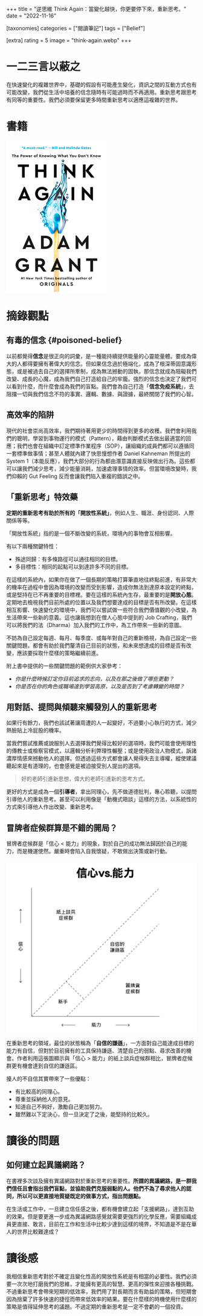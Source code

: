 +++
title = "逆思維 Think Again：當變化越快，你更要停下來，重新思考。"
date = "2022-11-16"

[taxonomies]
categories = ["閱讀筆記"]
tags = ["Belief"]

[extra]
rating = 5
image = "think-again.webp"
+++

# 一二三言以蔽之

在快速變化的複雜世界中，基礎的假設有可能產生變化，資訊之間的互動方式也有可能改變，我們從生活中培養的信念隨時有可能過時而不再適用。重新思考跟思考有同等的重要性。我們必須要保留更多時間重新思考以適應這複雜的世界。

# 書籍

[![](think-again.webp)](https://www.goodreads.com/book/show/55539565-think-again)

# 摘錄觀點

## 有毒的信念 {#poisoned-belief}

以前都覺得**信念**是很正向的詞彙，是一種能持續提供能量的心靈能量體。要成為偉大的人都得要擁有著偉大的信念。但如果信念過於極端化，成為了根深蒂固意識形態，或是被過去自己的選擇所牽制，成為無法撼動的固執，那信念就成為阻礙我們改變、成長的心魔，成為我們自己打造給自己的牢籠。強烈的信念也決定了我們可以看到什麼，而什麼會成為我們的盲點。我們會為自己打造「**信念免疫系統**」，去阻擋一切與我們信念不符的事實、邏輯、數據、與證據，最終關閉了我們的心智。

## 高效率的陷阱

現代的社會崇尚高效率，我們期待著用更少的時間得到更多的收穫。我們會利用我們的聰明，學習到事物運行的模式（Pattern），藉由判斷模式去做出最適當的回應；我們也會在組織中訂定標準作業程序（SOP），讓組織的成員們都可以遵循同一套標準做事情；甚至人體就內建了快思慢想作者 Daniel Kahneman 所提出的 System 1（本能反應），我們大部分的行為都由潛意識直接反映做出行為。這些都可以讓我們減少思考，減少能量消耗，加速處理事情的效率。但當環境改變時，我們仰賴的 Gut Feeling 反而會讓我們陷入重複的錯誤之中。

## 「重新思考」特效藥

**定期的重新思考有助於所有的「開放性系統」**，例如人生、職涯、身份認同、人際關係等等。

「開放性系統」指的是一個不斷改變的系統，環境內的事物會互相影響。

有以下兩種關鍵特性：
* 殊途同歸：有多條路徑可以通往相同的目標。
* 多目標性：相同的起點可以到達許多不同的目標。

在這樣的系統內，如果你在做了一個長期的策略打算筆直地往終點前進，有非常大的機率在過程中會因為環境的改變而受到影響，造成你無法到達原本設定的終點，或是堅持在已不再重要的目標裡。要在這樣的系統內生存，最重要的是**開放心態**。定期地去檢視我們目前所處的位置以及我們想要達成的目標是否有所改變。在這樣相互影響、快速變化的環境中，我們可以嘗試做一些符合我們價值觀的小改變，為生活帶來一些新的意義。這也讓我想到在僧人心態中提到的 Job Crafting，我們可以將我們的法（Dharma）加入我們的工作中，為工作帶來一些新的意圖。

不妨為自己設定每週、每月、每季度、或每年對自己的重新檢視，為自己設定一些關鍵問題，都會有助於我們釐清自己目前的狀態，和未來想達成的目標是否有改變，應該要採取什麼樣的策略繼續前進。

附上書中提供的一些關鍵問題的範例供大家參考：

* *你是什麼時候訂定你目前追求的志向，以及在那之後做了哪些更動？*
* *你是否在你的角色或職場達到學習高原，以及是否到了考慮轉變的時間？*

## 用對話、提問與傾聽來觸發別人的重新思考

如果行有餘力，我們也該試著讓周遭的人一起變好，不過要小心執行的方式，減少熱臉貼上冷屁股的機率。

當我們嘗試推薦或說服別人去選擇我們覺得比較好的選項時，我們可能會使用理性的傳教士或檢察官模式，以邏輯分析利弊理性輾壓；或是使用政治人物模式，訴諸濃厚情感來撼動他人的選擇。但透過這些方式都會讓人覺得失去主導權，縱使建議聽起來是有道理的，也會感覺是被迫接受別人提出的選項。

> 好的老師引進新思想，偉大的老師引進新的思考方式。

更好的方式是成為一個**引導者**，拿出同理心，先不做道德批判，專心聆聽，以提問引導他人的重新思考。甚至可以利用像是「動機式晤談」這樣的方法，以系統性的方式來引導他人作出改變、重新思考。

## 冒牌者症候群算是不錯的開局？

冒牌者症候群是「信心 < 能力」的現象，對於自己的成功無法歸因於自己的能力，而是機運使然。嚴重時會陷入自我懷疑，不敢做出決策或新行動。

![](imposter-syndrome.webp)

在重新思考的領域，最佳的狀態稱為「**自信的謙遜**」，一方面對自己能達成目標的能力有自信，但對於目前擁有的工具保持謙遜、清楚自己的弱點、尋求改善的機會。作者利用這張圖顯示與「信心 > 能力」的紙上談兵症候群相比，冒牌者症候群更有機會達到自信的謙遜區。

擾人的不自信其實帶來了一些優點：
* 有比較高的同理心。
* 尊重並採納他人的意見。
* 知道自己不夠好，激勵自己更加努力。
* 雖然難以下定決心，但一旦決定了之後，能堅持的比較久。

# 讀後的問題

## 如何建立起異議網路？

在書裡多次談及擁有異議網路對於重新思考的重要性。**所謂的異議網路，是一群我們信任且會指出我們盲點，並協助我們克服弱點的人。他們不為了尋求他人的認同，所以可以更直接地質疑既定的做事方式，指出問題點。**

在生活或工作中，一旦建立信任感之後，都有機會建立起「支援網路」，達到互助的效果。但是要更進一步成為異議網路感覺就需要更強烈的化學反應，需要組織成員更直接、敢言，目前在工作和生活中比較少達到這樣的境界，不知道是不是在華人的世界比較難達成？

# 讀後感

我相信重新思考對於不確定且變化性高的開放性系統是有相當的必要性。我們必須要一次次地打磨我們的思維，才能擁有更高的智慧、更高的彈性來迎接各種挑戰。不過重新思考會帶來短期的低效率，我們用了對長期而言有助益的策略，但短期會因為捨棄了許多快速的捷徑而帶來低效率的結果。要在什麼樣的時機使用什麼樣的策略是值得延伸思考的議題。不過定期的重新思考是一定不會虧的一個投資。
